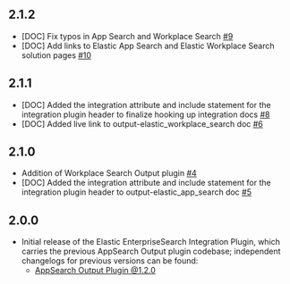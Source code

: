 ## 2.1.2
- [DOC] Fix typos in App Search and Workplace Search [#9](https://github.com/logstash-plugins/logstash-integration-elastic_enterprise_search/pull/9)
- [DOC] Add links to Elastic App Search and Elastic Workplace Search solution pages [#10](https://github.com/logstash-plugins/logstash-integration-elastic_enterprise_search/pull/9) 

## 2.1.1
- [DOC] Added the integration attribute and include statement for the integration plugin header to finalize hooking up integration docs [#8](https://github.com/logstash-plugins/logstash-integration-elastic_enterprise_search/pull/8)
- [DOC] Added live link to output-elastic_workplace_search doc [#6](https://github.com/logstash-plugins/logstash-integration-elastic_enterprise_search/pull/6)

## 2.1.0
- Addition of Workplace Search Output plugin [#4](https://github.com/logstash-plugins/logstash-integration-elastic_enterprise_search/pull/4)
- [DOC] Added the integration attribute and include statement for the integration plugin header to output-elastic_app_search doc [#5](https://github.com/logstash-plugins/logstash-integration-elastic_enterprise_search/pull/5)


## 2.0.0
- Initial release of the Elastic EnterpriseSearch Integration Plugin, which carries the
  previous AppSearch Output plugin codebase; 
  independent changelogs for previous versions can be found:
   - [AppSearch Output Plugin @1.2.0](https://github.com/logstash-plugins/logstash-output-elastic_app_search/blob/v1.2.0/CHANGELOG.md)

